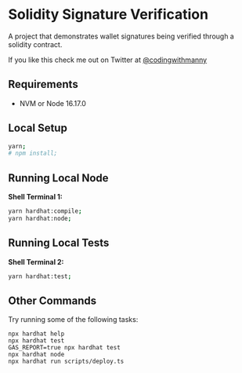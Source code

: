 # Solidity Signature Verification

A project that demonstrates wallet signatures being verified through a solidity contract.

If you like this check me out on Twitter at [@codingwithmanny](https://twitter.com/codingwithmanny)

## Requirements

- NVM or Node 16.17.0

## Local Setup

```bash
yarn;
# npm install;
```

## Running Local Node

**Shell Terminal 1:**

```bash
yarn hardhat:compile;
yarn hardhat:node;
```

## Running Local Tests

**Shell Terminal 2:**

```bash
yarn hardhat:test;
```

## Other Commands

Try running some of the following tasks:

```shell
npx hardhat help
npx hardhat test
GAS_REPORT=true npx hardhat test
npx hardhat node
npx hardhat run scripts/deploy.ts
```
